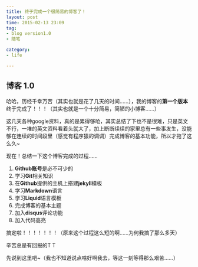 ```yaml
---
title: 终于完成一个很简易的博客了！
layout: post
time: 2015-02-13 23:09
tag:
- blog version1.0
- 随笔

category:
- life

---
```


## 博客 1.0
哈哈，历经千幸万苦（其实也就是花了几天的时间……），我的博客的**第一个版本**终于完成了！！！（其实也就是一个十分简易，简陋的小博客……）

这几天各种google资料，真的是累得够呛，其实总结了下也不是很难，只是英文不行，一堆的英文资料看着头就大了，加上断断续续的家里总有一些事发生，没能够在连续的时间段里（感觉有程序猿的调调）完成博客的基本功能，所以才拖了这么久~

现在！总结一下这个博客完成的过程……

1. **Github账号**是必不可少的
2. 学习**Git**相关知识
3. 在**Github**提供的主机上搭建**jekyll**模板
4. 学习**Markdown**语言
5. 学习**Liquid**语言模板
6. 完成博客的基本主题
7. 加入**disqus**评论功能
8. 加入代码高亮

搞定啦！！！！！！！（原来这个过程这么短的啊……为何我搞了那么多天）

辛苦总是有回报的T T

先说到这里吧~（我也不知道说点啥好啊我去，等这一刻等得那么艰苦……）